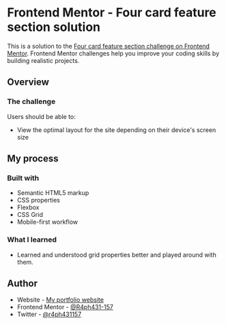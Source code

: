 # Frontend Mentor - Four card feature section solution

This is a solution to the [Four card feature section challenge on Frontend Mentor](https://www.frontendmentor.io/challenges/four-card-feature-section-weK1eFYK). Frontend Mentor challenges help you improve your coding skills by building realistic projects.

## Overview

### The challenge

Users should be able to:

- View the optimal layout for the site depending on their device's screen size

## My process

### Built with

- Semantic HTML5 markup
- CSS properties
- Flexbox
- CSS Grid
- Mobile-first workflow

### What I learned
- Learned and understood grid properties better and played around with them.

## Author

- Website - [My portfolio website](https://raphaeldev.netlify.app/)
- Frontend Mentor - [@R4ph431-157](https://www.frontendmentor.io/profile/R4ph431-157)
- Twitter - [@r4ph431157](https://www.twitter.com/r4ph431157)

